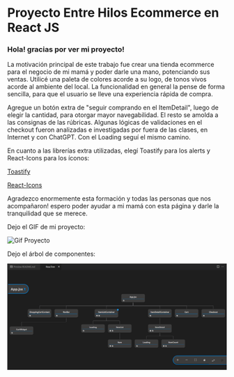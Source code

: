 # Proyecto Entre Hilos Ecommerce en React JS

### Hola! gracias por ver mi proyecto!

La motivación principal de este trabajo fue crear una tienda ecommerce para el negocio de mi mamá y poder darle una mano, potenciando sus ventas. Utilicé una paleta de colores acorde a su logo, de tonos vivos acorde al ambiente del local. La funcionalidad en general la pense de forma sencilla, para que el usuario se lleve una experiencia rápida de compra.

Agregue un botón extra de "seguir comprando en el ItemDetail", luego de elegir la cantidad, para otorgar mayor navegabilidad. El resto se amolda a las consignas de las rúbricas. Algunas lógicas de validaciones en el checkout fueron analizadas e investigadas por fuera de las clases, en Internet y con ChatGPT. Con el Loading seguí el mismo camino.

En cuanto a las librerías extra utilizadas, elegí Toastify para los alerts y React-Icons para los íconos:

[Toastify](https://apvarun.github.io/toastify-js/)

[React-Icons](https://react-icons.github.io/react-icons/)

Agradezco enormemente esta formación y todas las personas que nos acompañaron! espero poder ayudar a mi mamá con esta página y darle la tranquilidad que se merece.

Dejo el GIF de mi proyecto:

![Gif Proyecto](Gifproyecto)

Dejo el árbol de componentes:

![Arbol de componentes](ReactTree.png)
